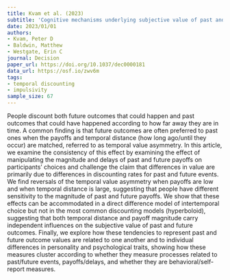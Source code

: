 ```yaml
---
title: Kvam et al. (2023)
subtitle: 'Cognitive mechanisms underlying subjective value of past and future events: Modeling systematic reversals of temporal value asymmetry'
date: 2023/01/01
authors:
- Kvam, Peter D
- Baldwin, Matthew
- Westgate, Erin C
journal: Decision
paper_url: https://doi.org/10.1037/dec0000181
data_url: https://osf.io/zwv6m
tags:
- temporal discounting
- impulsivity
sample_size: 67
---
```


People discount both future outcomes that could happen and past outcomes that could have happened according to how far away they are in time. A common finding is that future outcomes are often preferred to past ones when the payoffs and temporal distance (how long ago/until they occur) are matched, referred to as temporal value asymmetry. In this article, we examine the consistency of this effect by examining the effect of manipulating the magnitude and delays of past and future payoffs on participants’ choices and challenge the claim that differences in value are primarily due to differences in discounting rates for past and future events. We find reversals of the temporal value asymmetry when payoffs are low and when temporal distance is large, suggesting that people have different sensitivity to the magnitude of past and future payoffs. We show that these effects can be accommodated in a direct difference model of intertemporal choice but not in the most common discounting models (hyperboloid), suggesting that both temporal distance and payoff magnitude carry independent influences on the subjective value of past and future outcomes. Finally, we explore how these tendencies to represent past and future outcome values are related to one another and to individual differences in personality and psychological traits, showing how these measures cluster according to whether they measure processes related to past/future events, payoffs/delays, and whether they are behavioral/self-report measures.
